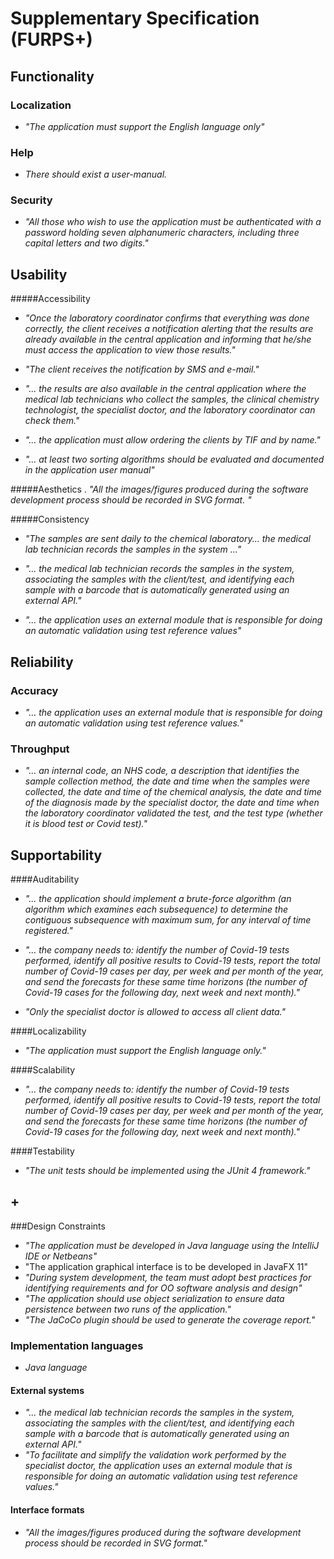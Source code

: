 # Supplementary Specification (FURPS+)

## Functionality

### Localization
- _"The application must support the English language only"_


### Help
- _There should exist a user-manual._

### Security
- _"All those who wish to use the application must be authenticated with a password holding seven alphanumeric characters, including three capital letters and two digits."_ 



## Usability 

#####Accessibility
- _"Once the laboratory coordinator
 confirms that everything was done correctly, the client receives a notification alerting that the
 results are already available in the central application and informing that he/she must access the
 application to view those results."_
 
- _"The client receives the notification by SMS and e-mail."_
 
- _"... the results are also available in the central application where the medical lab technicians
     who collect the samples, the clinical chemistry technologist, the specialist doctor, and the laboratory
     coordinator can check them."_

- _"... the application must allow ordering the clients by TIF and by
  name."_    
  
- _"... at least two sorting algorithms should be evaluated and
   documented in the application user manual"_
   
 
#####Aesthetics
. _"All the images/figures produced during the software development process should be recorded in
 SVG format. "_
 

#####Consistency

- _"The samples are sent daily to the chemical laboratory... the medical lab technician records the samples in the system ..."_

- _"... the medical lab technician records the samples in the system,
     associating the samples with the client/test, and identifying each sample with a barcode that is
     automatically generated using an external API."_

- _"... the application uses an external module that is responsible for doing an automatic validation using test reference
 values"_
 

## Reliability

### Accuracy

- _"... the application uses an external module that is responsible for doing an automatic validation using test reference
values."_
  
### Throughput
- _"... an internal code, an NHS code, a description that identifies the sample collection method, the date and time when the samples
were collected, the date and time of the chemical analysis, the date and time of the diagnosis made
by the specialist doctor, the date and time when the laboratory coordinator validated the test, and the
test type (whether it is blood test or Covid test)."_

## Supportability

####Auditability
- _"... the application should implement a brute-force algorithm (an algorithm which examines each subsequence) to determine the contiguous subsequence with maximum sum, for any interval of time registered."_

- _"... the company needs to: identify the number of Covid-19 tests performed, identify all positive results to Covid-19 tests, report the total number of Covid-19 cases per day, per week and per month of the year, and send the forecasts for these same time horizons (the number of Covid-19 cases for the following day, next week and next month)."_

- _"Only the specialist doctor is allowed to access all client data."_

####Localizability
- _"The application must support the English language only."_

####Scalability
- _"...  the company
      needs to: identify the number of Covid-19 tests performed, identify all positive results to Covid-19
      tests, report the total number of Covid-19 cases per day, per week and per month of the year, and
      send the forecasts for these same time horizons (the number of Covid-19 cases for the following
      day, next week and next month)."_
 


####Testability
- _"The unit tests should be implemented using the JUnit 4 framework."_


## +

###Design Constraints
- _"The application must be developed in Java language using the IntelliJ IDE or Netbeans"_
- "The application graphical interface is to be developed in JavaFX 11"
- _"During system development, the team must adopt best practices for identifying requirements
  and for OO software analysis and design"_
- _"The application should use object serialization to ensure data persistence between two runs of the
  application."_
- _"The JaCoCo plugin should be used to generate the coverage report."_


### Implementation languages
- _Java language_


#### External systems

- _"... the medical lab technician records the samples in the system,
  associating the samples with the client/test, and identifying each sample with a barcode that is
  automatically generated using an external API."_
- _"To facilitate and simplify the validation work performed by the specialist doctor, the application
  uses an external module that is responsible for doing an automatic validation using test reference
  values."_  

#### Interface formats

- _"All the images/figures produced during the software development process should be recorded in
SVG format."_

